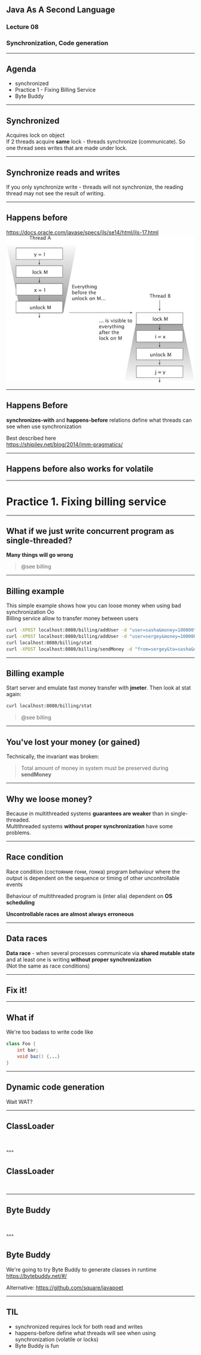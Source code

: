 ## Java As A Second Language
### Lecture 08
### Synchronization, Code generation

---
## Agenda
- synchronized
- Practice 1 - Fixing Billing Service
- Byte Buddy

---
## Synchronized
Acquires lock on object  
If 2 threads acquire **same** lock - threads synchronize (communicate). So one thread sees writes that are made under lock.

---
## Synchronize reads and writes
If you only synchronize write - threads will not synchronize, the reading thread may not see the result of writing.

---
## Happens before
https://docs.oracle.com/javase/specs/jls/se14/html/jls-17.html  
<img src="img/JMM_happens_before.jpg" alt="monitor" style="width: 600px;"/> 

---
## Happens Before
**synchronizes-with** and **happens-before** relations define what threads can see when use synchronization   
  
Best described here  
https://shipilev.net/blog/2014/jmm-pragmatics/

---
## Happens before also works for volatile

---
# Practice 1. Fixing billing service

---
## What if we just write concurrent program as single-threaded?
**Many things will go wrong**
> @see billing


---
## Billing example
This simple example shows how you can loose money when using bad synchronization Oo  
Billing service allow to transfer money between users  
```bash
curl -XPOST localhost:8080/billing/addUser -d "user=sasha&money=100000"
curl -XPOST localhost:8080/billing/addUser -d "user=sergey&money=100000"
curl localhost:8080/billing/stat
curl -XPOST localhost:8080/billing/sendMoney -d "from=sergey&to=sasha&money=1"
```

---
## Billing example
Start server and emulate fast money transfer with **jmeter**. Then look at stat again:
```bash
curl localhost:8080/billing/stat
```
> @see billing

---
## You've lost your money (or gained)
Technically, the invariant was broken:
> Total amount of money in system must be preserved during **sendMoney**

---
## Why we loose money?  
Because in multithreaded systems **guarantees are weaker** than in single-threaded.  
Multithreaded systems **without proper synchronization** have some problems.

---
## Race condition
Race condition (состояние гони, гонка)
program behaviour where the output is dependent on the
sequence or timing of other uncontrollable events  
  
Behaviour of multithreaded program is (inter alia) dependent on **OS scheduling**  
  
**Uncontrollable races are almost always erroneous**  

---
## Data races
**Data race** - when several processes communicate via **shared mutable state** and at least one is writing **without proper synchronization**  
 (Not the same as race conditions)

---
## Fix it!

---
## What if
We're too badass to write code like

```java
class Foo {
    int bar;    
    void baz() {...}        
}
```

---
## Dynamic code generation
Wait WAT?


---
## ClassLoader
<img class="plain" data-src="https://static.javatpoint.com/core/images/classloader-in-java.png"/>


^^^
## ClassLoader
<img class="plain" data-src="https://static.javatpoint.com/core/images/classloader-in-java3.png"/>


---
## Byte Buddy
<img class="plain" data-src="https://bytebuddy.net/images/logo-bg.png"/>


^^^
## Byte Buddy
We're going to try Byte Buddy to generate classes in runtime
https://bytebuddy.net/#/

Alternative:
https://github.com/square/javapoet

---
## TIL
- synchronized requires lock for both read and writes
- happens-before define what threads will see when using synchronization (volatile or locks)
- Byte Buddy is fun
